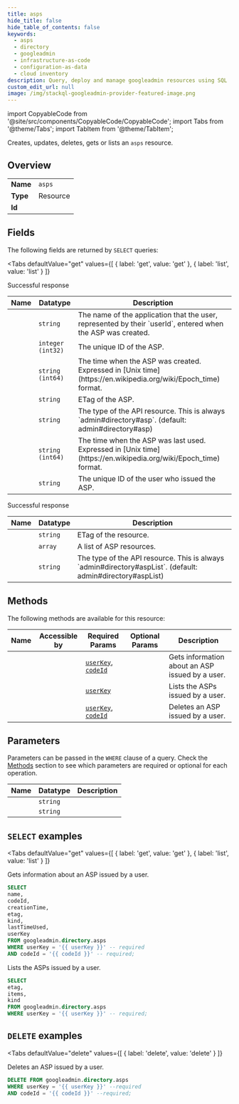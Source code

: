 ```yaml
--- 
title: asps
hide_title: false
hide_table_of_contents: false
keywords:
  - asps
  - directory
  - googleadmin
  - infrastructure-as-code
  - configuration-as-data
  - cloud inventory
description: Query, deploy and manage googleadmin resources using SQL
custom_edit_url: null
image: /img/stackql-googleadmin-provider-featured-image.png
---
```


import CopyableCode from '@site/src/components/CopyableCode/CopyableCode';
import Tabs from '@theme/Tabs';
import TabItem from '@theme/TabItem';

Creates, updates, deletes, gets or lists an <code>asps</code> resource.

## Overview
<table><tbody>
<tr><td><b>Name</b></td><td><code>asps</code></td></tr>
<tr><td><b>Type</b></td><td>Resource</td></tr>
<tr><td><b>Id</b></td><td><CopyableCode code="googleadmin.directory.asps" /></td></tr>
</tbody></table>

## Fields

The following fields are returned by `SELECT` queries:

<Tabs
    defaultValue="get"
    values={[
        { label: 'get', value: 'get' },
        { label: 'list', value: 'list' }
    ]}
>
<TabItem value="get">

Successful response

<table>
<thead>
    <tr>
    <th>Name</th>
    <th>Datatype</th>
    <th>Description</th>
    </tr>
</thead>
<tbody>
<tr>
    <td><CopyableCode code="name" /></td>
    <td><code>string</code></td>
    <td>The name of the application that the user, represented by their `userId`, entered when the ASP was created.</td>
</tr>
<tr>
    <td><CopyableCode code="codeId" /></td>
    <td><code>integer (int32)</code></td>
    <td>The unique ID of the ASP.</td>
</tr>
<tr>
    <td><CopyableCode code="creationTime" /></td>
    <td><code>string (int64)</code></td>
    <td>The time when the ASP was created. Expressed in [Unix time](https://en.wikipedia.org/wiki/Epoch_time) format.</td>
</tr>
<tr>
    <td><CopyableCode code="etag" /></td>
    <td><code>string</code></td>
    <td>ETag of the ASP.</td>
</tr>
<tr>
    <td><CopyableCode code="kind" /></td>
    <td><code>string</code></td>
    <td>The type of the API resource. This is always `admin#directory#asp`. (default: admin#directory#asp)</td>
</tr>
<tr>
    <td><CopyableCode code="lastTimeUsed" /></td>
    <td><code>string (int64)</code></td>
    <td>The time when the ASP was last used. Expressed in [Unix time](https://en.wikipedia.org/wiki/Epoch_time) format.</td>
</tr>
<tr>
    <td><CopyableCode code="userKey" /></td>
    <td><code>string</code></td>
    <td>The unique ID of the user who issued the ASP.</td>
</tr>
</tbody>
</table>
</TabItem>
<TabItem value="list">

Successful response

<table>
<thead>
    <tr>
    <th>Name</th>
    <th>Datatype</th>
    <th>Description</th>
    </tr>
</thead>
<tbody>
<tr>
    <td><CopyableCode code="etag" /></td>
    <td><code>string</code></td>
    <td>ETag of the resource.</td>
</tr>
<tr>
    <td><CopyableCode code="items" /></td>
    <td><code>array</code></td>
    <td>A list of ASP resources.</td>
</tr>
<tr>
    <td><CopyableCode code="kind" /></td>
    <td><code>string</code></td>
    <td>The type of the API resource. This is always `admin#directory#aspList`. (default: admin#directory#aspList)</td>
</tr>
</tbody>
</table>
</TabItem>
</Tabs>

## Methods

The following methods are available for this resource:

<table>
<thead>
    <tr>
    <th>Name</th>
    <th>Accessible by</th>
    <th>Required Params</th>
    <th>Optional Params</th>
    <th>Description</th>
    </tr>
</thead>
<tbody>
<tr>
    <td><a href="#get"><CopyableCode code="get" /></a></td>
    <td><CopyableCode code="select" /></td>
    <td><a href="#parameter-userKey"><code>userKey</code></a>, <a href="#parameter-codeId"><code>codeId</code></a></td>
    <td></td>
    <td>Gets information about an ASP issued by a user.</td>
</tr>
<tr>
    <td><a href="#list"><CopyableCode code="list" /></a></td>
    <td><CopyableCode code="select" /></td>
    <td><a href="#parameter-userKey"><code>userKey</code></a></td>
    <td></td>
    <td>Lists the ASPs issued by a user.</td>
</tr>
<tr>
    <td><a href="#delete"><CopyableCode code="delete" /></a></td>
    <td><CopyableCode code="delete" /></td>
    <td><a href="#parameter-userKey"><code>userKey</code></a>, <a href="#parameter-codeId"><code>codeId</code></a></td>
    <td></td>
    <td>Deletes an ASP issued by a user.</td>
</tr>
</tbody>
</table>

## Parameters

Parameters can be passed in the `WHERE` clause of a query. Check the [Methods](#methods) section to see which parameters are required or optional for each operation.

<table>
<thead>
    <tr>
    <th>Name</th>
    <th>Datatype</th>
    <th>Description</th>
    </tr>
</thead>
<tbody>
<tr id="parameter-codeId">
    <td><CopyableCode code="codeId" /></td>
    <td><code>string</code></td>
    <td></td>
</tr>
<tr id="parameter-userKey">
    <td><CopyableCode code="userKey" /></td>
    <td><code>string</code></td>
    <td></td>
</tr>
</tbody>
</table>

## `SELECT` examples

<Tabs
    defaultValue="get"
    values={[
        { label: 'get', value: 'get' },
        { label: 'list', value: 'list' }
    ]}
>
<TabItem value="get">

Gets information about an ASP issued by a user.

```sql
SELECT
name,
codeId,
creationTime,
etag,
kind,
lastTimeUsed,
userKey
FROM googleadmin.directory.asps
WHERE userKey = '{{ userKey }}' -- required
AND codeId = '{{ codeId }}' -- required;
```
</TabItem>
<TabItem value="list">

Lists the ASPs issued by a user.

```sql
SELECT
etag,
items,
kind
FROM googleadmin.directory.asps
WHERE userKey = '{{ userKey }}' -- required;
```
</TabItem>
</Tabs>


## `DELETE` examples

<Tabs
    defaultValue="delete"
    values={[
        { label: 'delete', value: 'delete' }
    ]}
>
<TabItem value="delete">

Deletes an ASP issued by a user.

```sql
DELETE FROM googleadmin.directory.asps
WHERE userKey = '{{ userKey }}' --required
AND codeId = '{{ codeId }}' --required;
```
</TabItem>
</Tabs>
